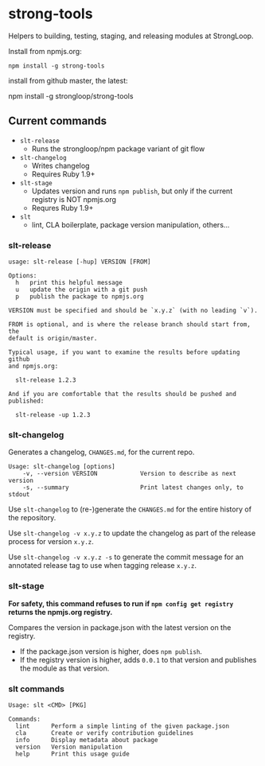 strong-tools
============

Helpers to building, testing, staging, and releasing modules at StrongLoop.

Install from npmjs.org:

    npm install -g strong-tools

install from github master, the latest:

   npm install -g strongloop/strong-tools

## Current commands

 * `slt-release`
   * Runs the strongloop/npm package variant of git flow
 * `slt-changelog`
   * Writes changelog
   * Requires Ruby 1.9+
 * `slt-stage`
   * Updates version and runs `npm publish`, but only if the current registry is NOT npmjs.org
   * Requres Ruby 1.9+
 * `slt`
   * lint, CLA boilerplate, package version manipulation, others...

### slt-release

```
usage: slt-release [-hup] VERSION [FROM]

Options:
  h   print this helpful message
  u   update the origin with a git push
  p   publish the package to npmjs.org

VERSION must be specified and should be `x.y.z` (with no leading `v`).

FROM is optional, and is where the release branch should start from, the
default is origin/master.

Typical usage, if you want to examine the results before updating github
and npmjs.org:

  slt-release 1.2.3

And if you are comfortable that the results should be pushed and published:

  slt-release -up 1.2.3
```

### slt-changelog

Generates a changelog, `CHANGES.md`, for the current repo.

```
Usage: slt-changelog [options]
    -v, --version VERSION            Version to describe as next version
    -s, --summary                    Print latest changes only, to stdout
```

Use `slt-changelog` to (re-)generate the `CHANGES.md` for the entire history
of the repository.

Use `slt-changelog -v x.y.z` to update the changelog as part of the release
process for version `x.y.z`.

Use `slt-changelog -v x.y.z -s` to generate the commit message for an annotated
release tag to use when tagging release `x.y.z`.

### slt-stage

**For safety, this command refuses to run if `npm config get registry` returns
the npmjs.org registry.**

Compares the version in package.json with the latest version on the registry.
 * If the package.json version is higher, does `npm publish`.
 * If the registry version is higher, adds `0.0.1` to that version and publishes
   the module as that version.

### slt commands

```
Usage: slt <CMD> [PKG]

Commands:
  lint      Perform a simple linting of the given package.json
  cla       Create or verify contribution guidelines
  info      Display metadata about package
  version   Version manipulation
  help      Print this usage guide
```

